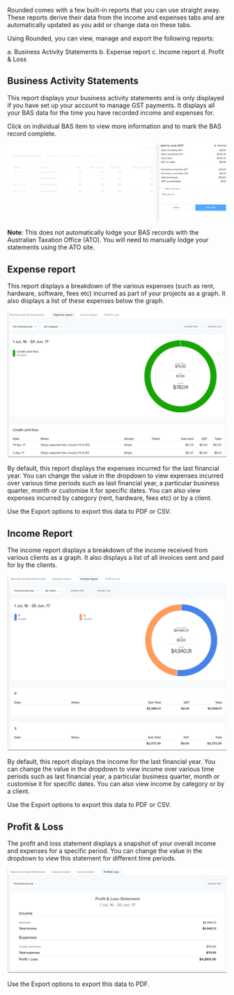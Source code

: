 Rounded comes with a few built-in reports that you can use straight away. These reports derive their data from the income and expenses tabs and are automatically updated as you add or change data on these tabs.

Using Rounded, you can view, manage and export the following reports:

a. Business Activity Statements
b. Expense report
c. Income report
d. Profit & Loss

## Business Activity Statements

This report displays your business activity statements and is only displayed if you have set up your account to manage GST payments. It displays all your BAS data for the time you have recorded income and expenses for.

Click on individual BAS item to view more information and to mark the BAS record complete.

![](/assets/BAS_Statements.png)

**Note**: This does not automatically lodge your BAS records with the Australian Taxation Office (ATO). You will need to manually lodge your statements using the ATO site.

## Expense report

This report displays a breakdown of the various expenses (such as rent, hardware, software, fees etc) incurred as part of your projects as a graph. It also displays a list of these expenses below the graph.

![](/assets/Expense_Report.png)

By default, this report displays the expenses incurred for the last financial year. You can change the value in the dropdown to view expenses incurred over various time periods such as last financial year, a particular business quarter, month or customise it for specific dates. You can also view expenses incurred by category (rent, hardware, fees etc) or by a client.

Use the Export options to export this data to PDF or CSV.


## Income Report

The income report displays a breakdown of the income received from various clients as a graph. It also displays a list of all invoices sent and paid for by the clients.

![](/assets/Income_Rep.png)

By default, this report displays the income for the last financial year. You can change the value in the dropdown to view income over various time periods such as last financial year, a particular business quarter, month or customise it for specific dates. You can also view income by category or by a client.

Use the Export options to export this data to PDF or CSV.

## Profit & Loss

The profit and loss statement displays a snapshot of your overall income and expenses for a specific period. You can change the value in the dropdown to view this statement for different time periods.

![](/assets/Profit_Loss.png)

Use the Export options to export this data to PDF.